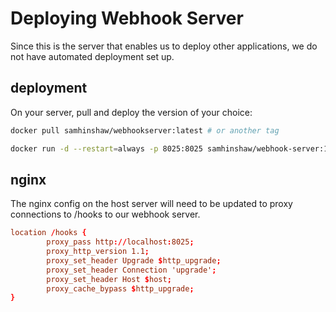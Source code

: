 # Deploying Webhook Server

Since this is the server that enables us to deploy other applications, we do not
have automated deployment set up.

## deployment

On your server, pull and deploy the version of your choice:

```sh
docker pull samhinshaw/webhookserver:latest # or another tag
```

```sh
docker run -d --restart=always -p 8025:8025 samhinshaw/webhook-server:1.0.1
```

## nginx

The nginx config on the host server will need to be updated to proxy connections
to /hooks to our webhook server.

```conf
location /hooks {
        proxy_pass http://localhost:8025;
        proxy_http_version 1.1;
        proxy_set_header Upgrade $http_upgrade;
        proxy_set_header Connection 'upgrade';
        proxy_set_header Host $host;
        proxy_cache_bypass $http_upgrade;
}
```
